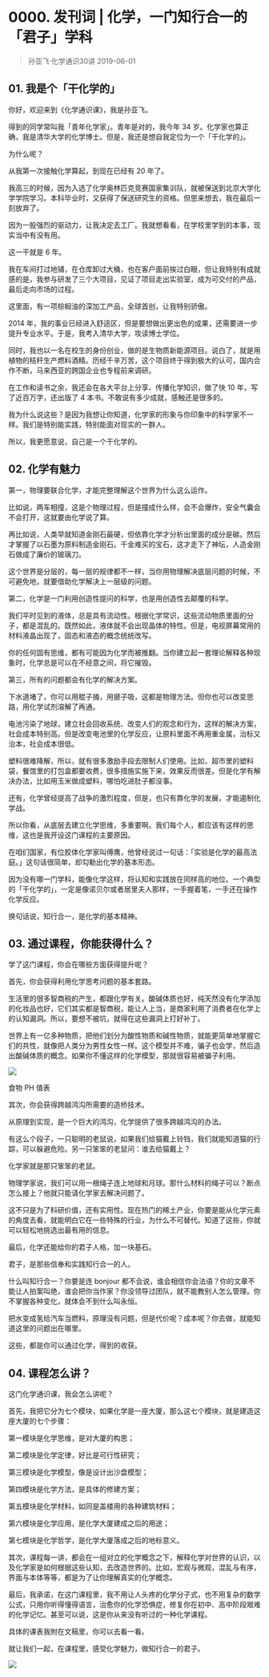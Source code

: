 # 0000. 发刊词 | 化学，一门知行合一的「君子」学科
> 孙亚飞·化学通识30讲
2019-06-01

## 01. 我是个「干化学的」

你好，欢迎来到《化学通识课》，我是孙亚飞。

得到的同学常叫我「青年化学家」。青年是对的，我今年 34 岁。化学家也算正确，我是清华大学的化学博士。但是，我还是想自我定位为一个「干化学的」。

为什么呢？

从我第一次接触化学算起，到现在已经有 20 年了。

我高三的时候，因为入选了化学奥林匹克竞赛国家集训队，就被保送到北京大学化学学院学习。本科毕业时，又获得了保送研究生的资格。但思来想去，我在最后一刻放弃了。

因为一股强烈的驱动力，让我决定去工厂。我就想看看，在学校里学到的本事，现实当中有没有用。

这一干就是 6 年。

我在车间打过地铺，在仓库卸过大桶，也在客户面前挨过白眼，但让我特别有成就感的是，我参与研发了三个大项目，见证了项目走出实验室，成为可交付的产品，最后走向市场的过程。

这里面，有一项棕榈油的深加工产品，全球首创，让我特别骄傲。

2014 年，我的事业已经进入舒适区，但是要想做出更出色的成果，还需要进一步提升专业水平。于是，我考入清华大学，攻读博士学位。

同时，我也以一名在校生的身份创业，做的是生物质新能源项目。说白了，就是用植物的秸秆生产燃料酒精。历经千辛万苦，这个项目终于得到极大的认可，国内合作不断，马来西亚的跨国企业也专程前来调研。

在工作和读书之余，我还会在各大平台上分享、传播化学知识，做了快 10 年，写了近百万字，还出版了 4 本书。不敢说有多少成就，感触还是很多的。

我为什么说这些？是因为我想让你知道，化学家的形象与你印象中的科学家不一样。我们是特别能实践，特别能面对现实的一群人。

所以，我更愿意说，自己是一个干化学的。

## 02. 化学有魅力

第一，物理要联合化学，才能完整理解这个世界为什么这么运作。

比如说，两车相撞，这是个物理过程，但是撞成什么样，会不会爆炸，安全气囊会不会打开，这就要由化学说了算。

再比如说，人类早就知道金刚石最硬，但依靠化学才分析出里面的成分是碳。然后才掌握了以石墨为原料制造金刚石。千金难买的宝石，这才走下了神坛，人造金刚石做成了廉价的玻璃刀。

这个世界是分层的，每一层的规律都不一样，当你用物理解决底层问题的时候，不可避免地，就要借助化学解决上一层级的问题。

第二，化学是一门利用创造性提问的科学，也是用创造性去颠覆的科学。

我们平时见到的液体，总是具有流动性。根据化学常识，这些流动物质里面的分子，都是混乱的。既然如此，液体就不会出现晶体的特性。但是，电视屏幕常用的材料液晶出现了，固态和液态的概念统统改写。

你的任何固有思维，都有可能因为化学而被推翻。当你建立起一套理论解释各种现象时，化学总是可以在不经意之间，将它摧毁。

第三，所有的问题都会有化学的解决方案。

下水道堵了，你可以用棍子捅，用搋子吸，这都是物理方法。但你也可以改变思路，用化学试剂溶解了再通。

电池污染了地球，建立社会回收系统、改变人们的观念和行为，这样的解决方案，社会成本特别高。但是改变电池里的化学反应，让原料里面不再用重金属，治标又治本，社会成本很低。

塑料很难降解，所以，就有很多激励手段去限制人们使用。比如，超市里的塑料袋，餐馆里的打包盒都要收费，很多措施实施下来，效果反而很差。但是化学有解决办法，比如用玉米做成塑料，哪怕吃进肚子都没事。

还有，化学曾经提高了战争的激烈程度，但是，也只有靠化学的发展，才能遏制化学战。

所以你看，从底层去建立化学思维，多重要啊。我们每个人，都应该有这样的思维，这也是我开设这门课程的主要原因。

在咱们国家，有位胶体化学家叫傅鹰，他曾经说过一句话：「实验是化学的最高法庭。」这句话很简单，却勾勒出化学的基本形态。

因为没有哪一门学科，能像化学这样，将认知和实践放在同样高的地位。一个典型的「干化学的」，一定是像诺贝尔或者居里夫人那样，一手握着笔，一手还在操作化学反应。

换句话说，知行合一，是化学的基本精神。

## 03. 通过课程，你能获得什么？

学了这门课程，你会在哪些方面获得提升呢？

首先，你会获得利用化学思考问题的基本套路。

生活里的很多智商税的产生，都跟化学有关。酸碱体质也好，纯天然没有化学添加的化妆品也好，它们其实都是智商税，能让人上当，是商家利用了消费者在化学上的认知漏洞。所以，要想不被坑，就得在这些漏洞上打好补丁。

世界上有一亿多种物质，把他们划分为酸性物质和碱性物质，就能更简单地掌握它们的共性，就像把人类分为男性女性一样。这个模型并不难，骗子也会学，然后造出酸碱体质的概念。如果你不懂这样的化学模型，那就很容易被骗子利用。

![](https://raw.githubusercontent.com/dalong0514/selfstudy/master/图片链接/生命科学/2019070.jpg)

食物 PH 值表

其次，你会获得跨越鸿沟所需要的造桥技术。

从原理到实现，是一个巨大的鸿沟，化学提供了很多跨越鸿沟的办法。

有这么个段子，一只聪明的老鼠说，如果我们给猫戴上铃铛，我们就能知道猫的行踪，可以躲避危险。另一只笨笨的老鼠问：谁去给猫戴上？

化学家就是那只笨笨的老鼠。

物理学家说，我们可以用一根绳子连上地球和月球。那什么材料的绳子可以？断点怎么接上？他就只能请化学家去解决问题了。

这不只是为了科研价值，还有实用性。现在热门的稀土产业，你要是能从化学元素的角度去看，就能明白它在一些特殊的行业，为什么不可替代。知道了这些，你就可以轻松地挑选出最有用的信息。

最后，化学还能给你的君子人格，加一块基石。

君子，是那些信奉和实践知行合一的人。

什么叫知行合一？你要是连 bonjour 都不会说，谁会相信你会法语？你的文章不能让人拍案叫绝，谁会把你当作家？你没领导过团队，就不能教别人怎么管理。你不掌握各种变化，就体会不到什么叫永恒。

把水变成氢给汽车当燃料，原理没有问题，但是代价呢？成本呢？你去做，就能知道这里的问题出在哪里。

这些，都是你可以通过化学，得到的收获。

## 04. 课程怎么讲？

这门化学通识课，我会怎么讲呢？

首先，我把它分为七个模块，如果化学是一座大厦，那么这七个模块，就是建造这座大厦的七个步骤：

第一模块是化学思维，是对大厦的构思；

第二模块是化学定律，好比是可行性研究；

第三模块是化学模型，像是设计出沙盘模型；

第四模块是化学方法，是具体的修建方案；

第五模块是化学材料，如同是盖楼用的各种建筑材料；

第六模块是化学应用，是化学大厦建成之后的用途；

第七模块是化学哲学，是化学大厦落成之后的地标意义。

其次，课程每一讲，都会在一组对立的化学概念之下，解释化学对世界的认识，以及化学家是如何根据这些认知，去改造世界的。比如，宏观与微观，混乱与有序，界面与本体等等，都是为了让你理解真实的化学概念。

最后，我承诺，在这门课程里，我不用让人头疼的化学分子式，也不用复杂的数学公式，只用你听得懂得语言，治愈你的化学恐惧症，修复你在初中、高中阶段艰难的化学记忆。甚至可以说，这是你从来没有听过的一种化学课程。

具体的课表我附在文稿里，你可以去看一看。

就让我们一起，在课程里，感受化学魅力，做知行合一的君子。

![](https://raw.githubusercontent.com/dalong0514/selfstudy/master/图片链接/生命科学/2019069.jpg)